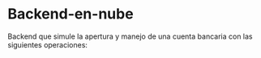 # Backend-en-nube
Backend que simule la apertura y manejo de una cuenta bancaria con las siguientes operaciones:
